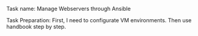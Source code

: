 Task name: Manage Webservers through Ansible

Task Preparation:
First, I need to configurate VM environments. Then use handbook step by step.
